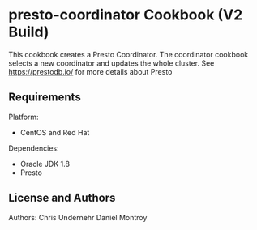 presto-coordinator Cookbook (V2 Build)
======================================
This cookbook creates a Presto Coordinator.  The coordinator cookbook selects a new coordinator and updates the whole cluster.
See https://prestodb.io/ for more details about Presto

Requirements
------------
Platform:

* CentOS and Red Hat

Dependencies:

* Oracle JDK 1.8
* Presto

License and Authors
-------------------
Authors:
Chris Undernehr
Daniel Montroy

